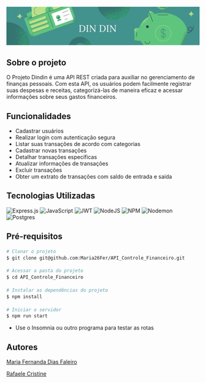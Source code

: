 ![banner](Banner%20para%20Reddit%20Minimalista%20Ilustração%20Verde%20(1).png)

## Sobre o projeto

O Projeto Dindin é uma API REST criada para auxiliar no gerenciamento de finanças pessoais. Com esta API, os usuários podem facilmente registrar suas despesas e receitas, categorizá-las de maneira eficaz e acessar informações sobre seus gastos financeiros. 

## Funcionalidades

- Cadastrar usuários
- Realizar login com autenticação segura
- Listar suas transações de acordo com categorias
- Cadastrar novas transações
- Detalhar transações específicas
- Atualizar informações de transações
- Excluir transações
- Obter um extrato de transações com saldo de entrada e saída

## Tecnologias Utilizadas

![Express.js](https://img.shields.io/badge/express.js-%23404d59.svg?style=for-the-badge&logo=express&logoColor=%2361DAFB)
![JavaScript](https://img.shields.io/badge/javascript-%23323330.svg?style=for-the-badge&logo=javascript&logoColor=%23F7DF1E)
![JWT](https://img.shields.io/badge/JWT-black?style=for-the-badge&logo=JSON%20web%20tokens)
![NodeJS](https://img.shields.io/badge/node.js-6DA55F?style=for-the-badge&logo=node.js&logoColor=white)
![NPM](https://img.shields.io/badge/NPM-%23CB3837.svg?style=for-the-badge&logo=npm&logoColor=white)
![Nodemon](https://img.shields.io/badge/NODEMON-%23323330.svg?style=for-the-badge&logo=nodemon&logoColor=%BBDEAD)
![Postgres](https://img.shields.io/badge/postgres-%23316192.svg?style=for-the-badge&logo=postgresql&logoColor=white)

## Pré-requisitos

```bash
# Clonar o projeto
$ git clone git@github.com:Maria26Fer/API_Controle_Financeiro.git

# Acessar a pasta do projeto
$ cd API_Controle_Financeiro

# Instalar as dependências do projeto
$ npm install

# Iniciar o servidor
$ npm run start
```

- Use o Insomnia ou outro programa para testar as rotas

## Autores

[Maria Fernanda Dias Faleiro](https://github.com/Maria26Fer)

[Rafaele Cristine](https://github.com/rafaellecriistine)

